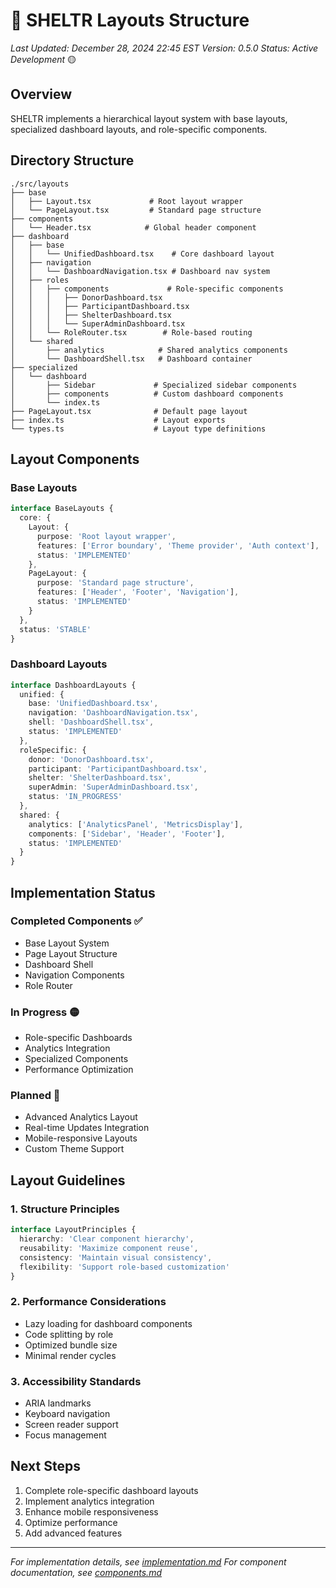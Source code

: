 # 🌳 SHELTR Layouts Structure
*Last Updated: December 28, 2024 22:45 EST*
*Version: 0.5.0*
*Status: Active Development* 🟡

## Overview
SHELTR implements a hierarchical layout system with base layouts, specialized dashboard layouts, and role-specific components.

## Directory Structure
```
./src/layouts
├── base
│   ├── Layout.tsx             # Root layout wrapper
│   └── PageLayout.tsx         # Standard page structure
├── components
│   └── Header.tsx            # Global header component
├── dashboard
│   ├── base
│   │   └── UnifiedDashboard.tsx    # Core dashboard layout
│   ├── navigation
│   │   └── DashboardNavigation.tsx # Dashboard nav system
│   ├── roles
│   │   ├── components             # Role-specific components
│   │   │   ├── DonorDashboard.tsx
│   │   │   ├── ParticipantDashboard.tsx
│   │   │   ├── ShelterDashboard.tsx
│   │   │   └── SuperAdminDashboard.tsx
│   │   └── RoleRouter.tsx        # Role-based routing
│   └── shared
│       ├── analytics            # Shared analytics components
│       └── DashboardShell.tsx   # Dashboard container
├── specialized
│   └── dashboard
│       ├── Sidebar             # Specialized sidebar components
│       ├── components          # Custom dashboard components
│       └── index.ts
├── PageLayout.tsx              # Default page layout
├── index.ts                    # Layout exports
└── types.ts                    # Layout type definitions
```

## Layout Components

### Base Layouts
```typescript
interface BaseLayouts {
  core: {
    Layout: {
      purpose: 'Root layout wrapper',
      features: ['Error boundary', 'Theme provider', 'Auth context'],
      status: 'IMPLEMENTED'
    },
    PageLayout: {
      purpose: 'Standard page structure',
      features: ['Header', 'Footer', 'Navigation'],
      status: 'IMPLEMENTED'
    }
  },
  status: 'STABLE'
}
```

### Dashboard Layouts
```typescript
interface DashboardLayouts {
  unified: {
    base: 'UnifiedDashboard.tsx',
    navigation: 'DashboardNavigation.tsx',
    shell: 'DashboardShell.tsx',
    status: 'IMPLEMENTED'
  },
  roleSpecific: {
    donor: 'DonorDashboard.tsx',
    participant: 'ParticipantDashboard.tsx',
    shelter: 'ShelterDashboard.tsx',
    superAdmin: 'SuperAdminDashboard.tsx',
    status: 'IN_PROGRESS'
  },
  shared: {
    analytics: ['AnalyticsPanel', 'MetricsDisplay'],
    components: ['Sidebar', 'Header', 'Footer'],
    status: 'IMPLEMENTED'
  }
}
```

## Implementation Status

### Completed Components ✅
- Base Layout System
- Page Layout Structure
- Dashboard Shell
- Navigation Components
- Role Router

### In Progress 🟡
- Role-specific Dashboards
- Analytics Integration
- Specialized Components
- Performance Optimization

### Planned 🔵
- Advanced Analytics Layout
- Real-time Updates Integration
- Mobile-responsive Layouts
- Custom Theme Support

## Layout Guidelines

### 1. Structure Principles
```typescript
interface LayoutPrinciples {
  hierarchy: 'Clear component hierarchy',
  reusability: 'Maximize component reuse',
  consistency: 'Maintain visual consistency',
  flexibility: 'Support role-based customization'
}
```

### 2. Performance Considerations
- Lazy loading for dashboard components
- Code splitting by role
- Optimized bundle size
- Minimal render cycles

### 3. Accessibility Standards
- ARIA landmarks
- Keyboard navigation
- Screen reader support
- Focus management

## Next Steps
1. Complete role-specific dashboard layouts
2. Implement analytics integration
3. Enhance mobile responsiveness
4. Optimize performance
5. Add advanced features

---
*For implementation details, see [implementation.md](./implementation.md)*
*For component documentation, see [components.md](./components.md)*
